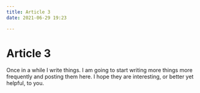 ```yaml
---
title: Article 3
date: 2021-06-29 19:23

---
```


# Article 3

Once in a while I write things. I am going
to start writing more things more frequently
and posting them here. I hope they are
interesting, or better yet helpful, to you.

